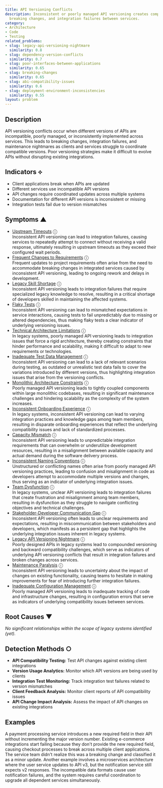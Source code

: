 ```yaml
---
title: API Versioning Conflicts
description: Inconsistent or poorly managed API versioning creates compatibility issues,
  breaking changes, and integration failures between services.
category:
- Architecture
- Code
- Testing
related_problems:
- slug: legacy-api-versioning-nightmare
  similarity: 0.8
- slug: dependency-version-conflicts
  similarity: 0.7
- slug: poor-interfaces-between-applications
  similarity: 0.65
- slug: breaking-changes
  similarity: 0.65
- slug: abi-compatibility-issues
  similarity: 0.6
- slug: deployment-environment-inconsistencies
  similarity: 0.55
layout: problem
---
```


## Description

API versioning conflicts occur when different versions of APIs are incompatible, poorly managed, or inconsistently implemented across services. This leads to breaking changes, integration failures, and maintenance nightmares as clients and services struggle to coordinate compatible versions. Poor versioning strategies make it difficult to evolve APIs without disrupting existing integrations.

## Indicators ⟡

- Client applications break when APIs are updated
- Different services use incompatible API versions
- API changes require coordinated updates across multiple systems
- Documentation for different API versions is inconsistent or missing
- Integration tests fail due to version mismatches

## Symptoms ▲
- [Upstream Timeouts](upstream-timeouts.md) <span class="info-tooltip" title="Confidence: 0.634, Strength: 0.820">ⓘ</span>
<br/>  Inconsistent API versioning can lead to integration failures, causing services to repeatedly attempt to connect without receiving a valid response, ultimately resulting in upstream timeouts as they exceed their configured wait periods.
- [Frequent Changes to Requirements](frequent-changes-to-requirements.md) <span class="info-tooltip" title="Confidence: 0.552, Strength: 0.751">ⓘ</span>
<br/>  Frequent updates to project requirements often arise from the need to accommodate breaking changes in integrated services caused by inconsistent API versioning, leading to ongoing rework and delays in development.
- [Legacy Skill Shortage](legacy-skill-shortage.md) <span class="info-tooltip" title="Confidence: 0.548, Strength: 0.796">ⓘ</span>
<br/>  Inconsistent API versioning leads to integration failures that require specialized legacy knowledge to resolve, resulting in a critical shortage of developers skilled in maintaining the affected systems.
- [Flaky Tests](flaky-tests.md) <span class="info-tooltip" title="Confidence: 0.539, Strength: 0.835">ⓘ</span>
<br/>  Inconsistent API versioning can lead to mismatched expectations in service interactions, causing tests to fail unpredictably due to missing or altered dependencies, thus making flaky tests a clear indicator of underlying versioning issues.
- [Technical Architecture Limitations](technical-architecture-limitations.md) <span class="info-tooltip" title="Confidence: 0.386, Strength: 0.822">ⓘ</span>
<br/>  In legacy systems, poorly managed API versioning leads to integration issues that force a rigid architecture, thereby creating constraints that hinder performance and scalability, making it difficult to adapt to new requirements or technologies.
- [Inadequate Test Data Management](inadequate-test-data-management.md) <span class="info-tooltip" title="Confidence: 0.381, Strength: 0.876">ⓘ</span>
<br/>  Inconsistent API versioning can lead to a lack of relevant scenarios during testing, as outdated or unrealistic test data fails to cover the variations introduced by different versions, thus highlighting integration issues that arise from the versioning conflicts.
- [Monolithic Architecture Constraints](monolithic-architecture-constraints.md) <span class="info-tooltip" title="Confidence: 0.379, Strength: 0.756">ⓘ</span>
<br/>  Poorly managed API versioning leads to tightly coupled components within large monolithic codebases, resulting in significant maintenance challenges and hindering scalability as the complexity of the system increases.
- [Inconsistent Onboarding Experience](inconsistent-onboarding-experience.md) <span class="info-tooltip" title="Confidence: 0.376, Strength: 0.841">ⓘ</span>
<br/>  In legacy systems, inconsistent API versioning can lead to varying integration practices and knowledge gaps among team members, resulting in disparate onboarding experiences that reflect the underlying compatibility issues and lack of standardized processes.
- [Capacity Mismatch](capacity-mismatch.md) <span class="info-tooltip" title="Confidence: 0.360, Strength: 0.831">ⓘ</span>
<br/>  Inconsistent API versioning leads to unpredictable integration requirements that can overwhelm or underutilize development resources, resulting in a misalignment between available capacity and actual demand during the software delivery process.
- [Inconsistent Naming Conventions](inconsistent-naming-conventions.md) <span class="info-tooltip" title="Confidence: 0.337, Strength: 0.835">ⓘ</span>
<br/>  Unstructured or conflicting names often arise from poorly managed API versioning practices, leading to confusion and misalignment in code as developers attempt to accommodate multiple versions and changes, thus serving as an indicator of underlying integration issues.
- [Team Dysfunction](team-dysfunction.md) <span class="info-tooltip" title="Confidence: 0.332, Strength: 0.834">ⓘ</span>
<br/>  In legacy systems, unclear API versioning leads to integration failures that create frustration and misalignment among team members, resulting in dysfunction as they struggle to navigate conflicting objectives and technical challenges.
- [Stakeholder-Developer Communication Gap](stakeholder-developer-communication-gap.md) <span class="info-tooltip" title="Confidence: 0.327, Strength: 0.832">ⓘ</span>
<br/>  Inconsistent API versioning often leads to unclear requirements and expectations, resulting in miscommunication between stakeholders and developers, which manifests as a persistent gap that highlights the underlying integration issues inherent in legacy systems.
- [Legacy API Versioning Nightmare](legacy-api-versioning-nightmare.md) <span class="info-tooltip" title="Confidence: 0.322, Strength: 0.858">ⓘ</span>
<br/>  Poorly designed APIs in legacy systems lead to compounded versioning and backward compatibility challenges, which serve as indicators of underlying API versioning conflicts that result in integration failures and broken changes across services.
- [Maintenance Paralysis](maintenance-paralysis.md) <span class="info-tooltip" title="Confidence: 0.307, Strength: 0.872">ⓘ</span>
<br/>  Inconsistent API versioning leads to uncertainty about the impact of changes on existing functionality, causing teams to hesitate in making improvements for fear of introducing further integration failures.
- [Inadequate Configuration Management](inadequate-configuration-management.md) <span class="info-tooltip" title="Confidence: 0.304, Strength: 0.849">ⓘ</span>
<br/>  Poorly managed API versioning leads to inadequate tracking of code and infrastructure changes, resulting in configuration errors that serve as indicators of underlying compatibility issues between services.

## Root Causes ▼

*No significant relationships within the scope of legacy systems identified (yet).*

## Detection Methods ○

- **API Compatibility Testing:** Test API changes against existing client integrations
- **Version Usage Analytics:** Monitor which API versions are being used by clients
- **Integration Test Monitoring:** Track integration test failures related to version mismatches
- **Client Feedback Analysis:** Monitor client reports of API compatibility issues
- **API Change Impact Analysis:** Assess the impact of API changes on existing integrations

## Examples

A payment processing service introduces a new required field in their API without incrementing the major version number. Existing e-commerce integrations start failing because they don't provide the new required field, causing checkout processes to break across multiple client applications. The service team didn't realize this was a breaking change and classified it as a minor update. Another example involves a microservices architecture where the user service updates to API v3, but the notification service still expects v2 responses. The incompatible data formats cause user notification failures, and the system requires careful coordination to upgrade all dependent services simultaneously.
